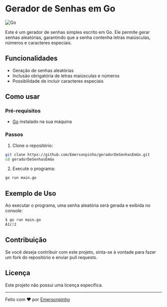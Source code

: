 # Gerador de Senhas em Go

![Go](https://img.shields.io/badge/Go-100%25-blue)

Este é um gerador de senhas simples escrito em Go. Ele permite gerar senhas aleatórias, garantindo que a senha contenha letras maiúsculas, números e caracteres especiais.

## Funcionalidades

- Geração de senhas aleatórias
- Inclusão obrigatória de letras maiúsculas e números
- Possibilidade de incluir caracteres especiais

## Como usar

### Pré-requisitos

- [Go](https://golang.org/dl/) instalado na sua máquina

### Passos

1. Clone o repositório:

```sh
git clone https://github.com/Emersonpinho/geradorDeSenhasEmGo.git
cd geradorDeSenhasEmGo
```

2. Execute o programa:

```sh
go run main.go
```

## Exemplo de Uso

Ao executar o programa, uma senha aleatória será gerada e exibida no console:

```sh
$ go run main.go
A1c!2
```


## Contribuição

Se você deseja contribuir com este projeto, sinta-se à vontade para fazer um fork do repositório e enviar pull requests.

## Licença

Este projeto não possui uma licença específica.

---

Feito com ❤️ por [Emersonpinho](https://github.com/Emersonpinho)


